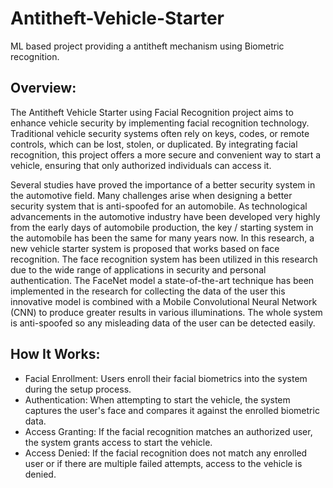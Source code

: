 # Antitheft-Vehicle-Starter
ML based project providing a antitheft mechanism using Biometric recognition.

## Overview:

The Antitheft Vehicle Starter using Facial Recognition project aims to enhance vehicle security by implementing facial recognition technology. Traditional vehicle security systems often rely on keys, codes, or remote controls, which can be lost, stolen, or duplicated. By integrating facial recognition, this project offers a more secure and convenient way to start a vehicle, ensuring that only authorized individuals can access it.

Several studies have proved the importance of a better security system in the automotive field. Many challenges arise when designing a better security system that is anti-spoofed for an automobile. As technological advancements in the automotive industry have been developed very highly from the early days of automobile production, the key / starting system in the automobile has been the same for many years now. In this research, a new vehicle starter system is proposed that works based on face recognition. The face recognition system has been utilized in this research due to the wide range of applications in security and personal authentication. The FaceNet model a state-of-the-art technique has been implemented in the research for collecting the data of the user this innovative model is combined with a Mobile Convolutional Neural Network (CNN) to produce greater results in various illuminations. The whole system is anti-spoofed so any misleading data of the user can be detected easily.

## How It Works:

  - Facial Enrollment: Users enroll their facial biometrics into the system during the setup process.
  - Authentication: When attempting to start the vehicle, the system captures the user's face and compares it against the enrolled biometric data.
  - Access Granting: If the facial recognition matches an authorized user, the system grants access to start the vehicle.
  - Access Denied: If the facial recognition does not match any enrolled user or if there are multiple failed attempts, access to the vehicle is denied.
